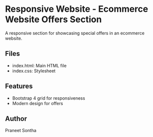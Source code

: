 # Responsive Website - Ecommerce Website Offers Section

A responsive section for showcasing special offers in an ecommerce website.

## Files
- index.html: Main HTML file
- index.css: Stylesheet

## Features
- Bootstrap 4 grid for responsiveness
- Modern design for offers

## Author
Praneet Sontha
